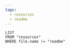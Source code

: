 ```yaml
---
tags:
  - resources
  - readme
---
```


```dataview
LIST
FROM "resources"
WHERE file.name != "readme"
```
